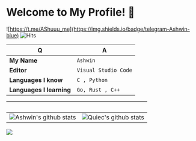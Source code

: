 # Welcome to My Profile! 👋
![https://t.me/AShuuu_me](https://img.shields.io/badge/telegram-Ashwin-blue)
 ![Hits](https://hits.seeyoufarm.com/api/count/incr/badge.svg?url=https://github.com/darkshadee/)



Q | A
--- | ---
**My Name**  | `Ashwin`
**Editor**  | `Visual Studio Code`
**Languages I know**  | `C , Python`
**Languages I learning** | `Go, Rust , C++ `

 ‏‏‎ ‎| ‏‏‎ ‎
 --- | ---
![Ashwin's github stats](https://github-readme-stats.vercel.app/api?username=darkshadee&show_icons=true&theme=radical&include_all_commits=true) | ![Quiec's github stats](https://github-readme-stats.vercel.app/api/top-langs/?username=darkshadee&theme=radical&layout=compact)

<img src="https://github-readme-streak-stats.herokuapp.com/?user=darkshadee"></img>
